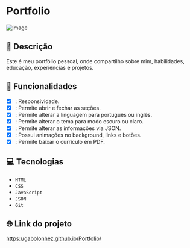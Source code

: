 # Portfolio
![image](https://github.com/user-attachments/assets/5aaf31e2-dc9b-4a01-9079-f33506e340d3)

## 📑 Descrição

Este é meu portfólio pessoal, onde compartilho sobre mim, habilidades, educação, experiências e projetos.

## 🎯 Funcionalidades
- [X] : Responsividade.
- [X] : Permite abrir e fechar as seções.
- [X] : Permite alterar a linguagem para português ou inglês.
- [X] : Permite alterar o tema para modo escuro ou claro.
- [X] : Permite alterar as informações via JSON.
- [X] : Possui animações no background, links e botões.
- [X] : Permite baixar o currículo em PDF. 

## 💻 Tecnologias 

- `HTML`
- `CSS`
- `JavaScript`
- `JSON`
- `Git`

## 🌐 Link do projeto

https://gabolonhez.github.io/Portfolio/


